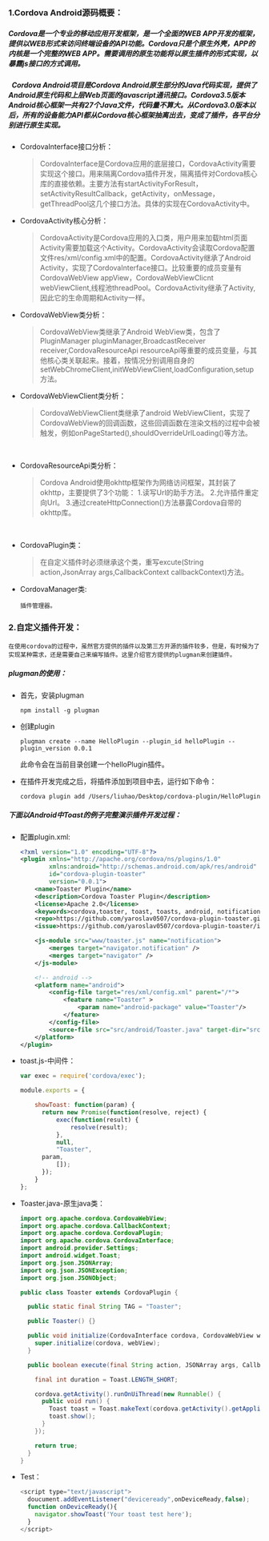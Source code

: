 ### 1.Cordova Android源码概要：

#####   Cordova是一个专业的移动应用开发框架，是一个全面的WEB APP开发的框架，提供以WEB形式来访问终端设备的API功能。Cordova只是个原生外壳，APP的内核是一个完整的WEB APP。需要调用的原生功能将以原生插件的形式实现，以暴露js接口的方式调用。

#####    Cordova Android项目是Cordova Android原生部分的Java代码实现，提供了Android原生代码和上层Web页面的javascript通讯接口。Cordova3.5版本Android核心框架一共有27个Java文件，代码量不算大。从Cordova3.0版本以后，所有的设备能力API都从Cordova核心框架抽离出去，变成了插件，各平台分别进行原生实现。

- CordovaInterface接口分析：

  >   CordovaInterface是Cordova应用的底层接口，CordovaActivity需要实现这个接口。用来隔离Cordova插件开发，隔离插件对Cordova核心库的直接依赖。主要方法有startActivityForResult，setActivityResultCallback，getActivity，onMessage，getThreadPool这几个接口方法。具体的实现在CordovaActivity中。

- CordovaActivity核心分析：

  > CordovaActivity是Cordova应用的入口类，用户用来加载html页面Activity需要加载这个Activity。CordovaActivity会读取Cordova配置文件res/xml/config.xml中的配置。CordovaActivity继承了Android Activity，实现了CordovaInterface接口。比较重要的成员变量有CordovaWebView appView，CordovaWebViewClicnt webViewClient,线程池threadPool。CordovaActivity继承了Activity,因此它的生命周期和Activity一样。

- CordovaWebView类分析：

  >   CordovaWebView类继承了Android WebView类，包含了PluginManager pluginManager,BroadcastReceiver receiver,CordovaResourceApi resourceApi等重要的成员变量，与其他核心类关联起来。接着，按情况分别调用自身的setWebChromeClient,initWebViewClient,loadConfiguration,setup方法。

- CordovaWebViewClient类分析：

  >   CordovaWebViewClient类继承了android WebViewClient，实现了CordovaWebView的回调函数，这些回调函数在渲染文档的过程中会被触发，例如onPageStarted(),shouldOverrideUrlLoading()等方法。

  ​

- CordovaResourceApi类分析：


  >   Cordova Android使用okhttp框架作为网络访问框架，其封装了okhttp，主要提供了3个功能：
  >   	1.读写Url的助手方法。
  >   	2.允许插件重定向Url。
  >   	3.通过createHttpConnection()方法暴露Cordova自带的okhttp库。

  ​

- CordovaPlugin类：

  > 在自定义插件时必须继承这个类，重写excute(String action,JsonArray args,CallbackContext callbackContext)方法。

- CordovaManager类:

  ```
  插件管理器。
  ```



### 2.自定义插件开发：

```
在使用cordova的过程中，虽然官方提供的插件以及第三方开源的插件较多，但是，有时候为了实现某种需求，还是需要自己来编写插件。这里介绍官方提供的plugman来创建插件。
```

##### plugman的使用：

- 首先，安装plugman

  ```
  npm install -g plugman
  ```

- 创建plugin

  ```
  plugman create --name HelloPlugin --plugin_id helloPlugin --plugin_version 0.0.1
  ```

  此命令会在当前目录创建一个helloPlugin插件。

- 在插件开发完成之后，将插件添加到项目中去，运行如下命令：

  ```
  cordova plugin add /Users/liuhao/Desktop/cordova-plugin/HelloPlugin
  ```

##### 下面以Android中Toast的例子完整演示插件开发过程：

- 配置plugin.xml:

  ```xml
  <?xml version="1.0" encoding="UTF-8"?>
  <plugin xmlns="http://apache.org/cordova/ns/plugins/1.0"
          xmlns:android="http://schemas.android.com/apk/res/android"
          id="cordova-plugin-toaster"
          version="0.0.1">
      <name>Toaster Plugin</name>
      <description>Cordova Toaster Plugin</description>
      <license>Apache 2.0</license>
      <keywords>cordova,toaster, toast, toasts, android, notification, ionic</keywords>
      <repo>https://github.com/yaroslav0507/cordova-plugin-toaster.git</repo>
      <issue>https://github.com/yaroslav0507/cordova-plugin-toaster/issues</issue>

      <js-module src="www/toaster.js" name="notification">
          <merges target="navigator.notification" />
          <merges target="navigator" />
      </js-module>

      <!-- android -->
      <platform name="android">
          <config-file target="res/xml/config.xml" parent="/*">
              <feature name="Toaster" >
                  <param name="android-package" value="Toaster"/>
              </feature>
          </config-file>
          <source-file src="src/android/Toaster.java" target-dir="src/" />
      </platform>
  </plugin>
  ```

- toast.js-中间件：

  ```javascript
  var exec = require('cordova/exec');

  module.exports = {

      showToast: function(param) {
      	return new Promise(function(resolve, reject) {
      		exec(function(result) {
      			resolve(result);
      		},
      		null,
      		"Toaster",
  		param,
      		[]);
      	});   
      }
  };
  ```

- Toaster.java-原生java类：

  ```java
  import org.apache.cordova.CordovaWebView;
  import org.apache.cordova.CallbackContext;
  import org.apache.cordova.CordovaPlugin;
  import org.apache.cordova.CordovaInterface;
  import android.provider.Settings;
  import android.widget.Toast;
  import org.json.JSONArray;
  import org.json.JSONException;
  import org.json.JSONObject;

  public class Toaster extends CordovaPlugin {

    public static final String TAG = "Toaster";

    public Toaster() {}

    public void initialize(CordovaInterface cordova, CordovaWebView webView) {
      super.initialize(cordova, webView);
    }

    public boolean execute(final String action, JSONArray args, CallbackContext callbackContext) throws JSONException {

      final int duration = Toast.LENGTH_SHORT;

      cordova.getActivity().runOnUiThread(new Runnable() {
        public void run() {
          Toast toast = Toast.makeText(cordova.getActivity().getApplicationContext(), action, duration);
          toast.show();
        }
      });

      return true;
    }
  }
  ```

- Test：

  ```javascript
  <script type="text/javascript">
    doucument.addEventListener("deviceready",onDeviceReady,false);
    function onDeviceReady(){
      navigator.showToast('Your toast test here');
    }
  </script>
  ```

  ​

